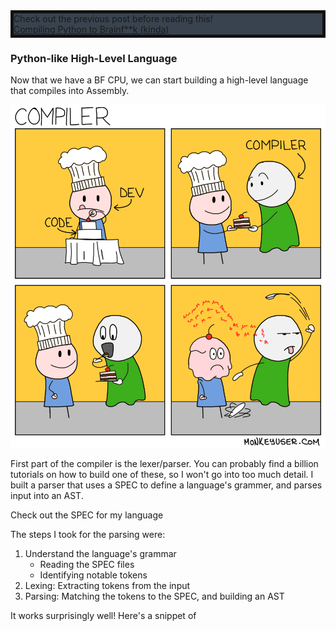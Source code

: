 
<div class="px-3 py-2 rounded-lg text-center" style="border: 5px solid #111111; background-color: #38434f;">
Check out the previous post before reading this! <br>
<a href="/_/blogs/c2bf-p1">Compiling Python to Brainf**k (kinda)</a>
</div>

### Python-like High-Level Language

Now that we have a BF CPU, we can start building a high-level language that compiles into Assembly. 

![compiler meme](compiler-meme.png)

First part of the compiler is the lexer/parser. You can probably find a billion tutorials on how to build one of these, so I won't go into too much detail. I built a parser that uses a SPEC to define a language's grammer, and parses input into an AST. 

Check out the SPEC for my language <!-- TODO link -->

<!-- TODO link parser -->
The steps I took for the parsing were:
1. Understand the language's grammar
    - Reading the SPEC files
    - Identifying notable tokens
2. Lexing: Extracting tokens from the input
3. Parsing: Matching the tokens to the SPEC, and building an AST

It works surprisingly well! Here's a snippet of 